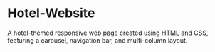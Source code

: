# Hotel-Website
A hotel-themed responsive web page created using HTML and CSS, featuring a carousel, navigation bar, and multi-column layout.
